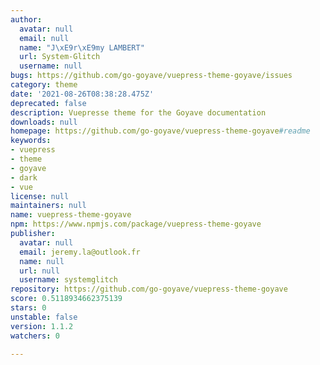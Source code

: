 ```yaml
---
author:
  avatar: null
  email: null
  name: "J\xE9r\xE9my LAMBERT"
  url: System-Glitch
  username: null
bugs: https://github.com/go-goyave/vuepress-theme-goyave/issues
category: theme
date: '2021-08-26T08:38:28.475Z'
deprecated: false
description: Vuepresse theme for the Goyave documentation
downloads: null
homepage: https://github.com/go-goyave/vuepress-theme-goyave#readme
keywords:
- vuepress
- theme
- goyave
- dark
- vue
license: null
maintainers: null
name: vuepress-theme-goyave
npm: https://www.npmjs.com/package/vuepress-theme-goyave
publisher:
  avatar: null
  email: jeremy.la@outlook.fr
  name: null
  url: null
  username: systemglitch
repository: https://github.com/go-goyave/vuepress-theme-goyave
score: 0.5118934662375139
stars: 0
unstable: false
version: 1.1.2
watchers: 0

---
```


